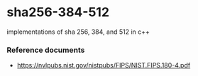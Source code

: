# sha256-384-512

implementations of sha 256, 384, and 512 in c++

### Reference documents
* https://nvlpubs.nist.gov/nistpubs/FIPS/NIST.FIPS.180-4.pdf
